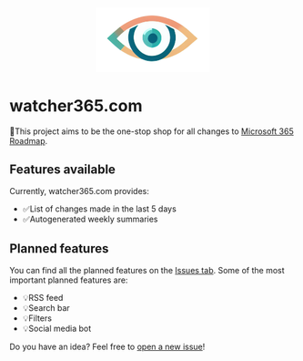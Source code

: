 <p align="center">
<img src="./www/public/watcher365_logo.png" width="200" />
</p>

# watcher365.com

🎯This project aims to be the one-stop shop for all changes to [Microsoft 365 Roadmap](https://www.microsoft.com/en-us/microsoft-365/roadmap?filters=).

## Features available

Currently, watcher365.com provides:

- ✅List of changes made in the last 5 days
- ✅Autogenerated weekly summaries

## Planned features

You can find all the planned features on the [Issues tab](https://github.com/robdy/watcher365.com/issues?q=is%3Aissue+is%3Aopen+label%3Aenhancement). Some of the most important planned features are:

- 💡RSS feed
- 💡Search bar
- 💡Filters
- 💡Social media bot

Do you have an idea? Feel free to [open a new issue](https://github.com/robdy/watcher365.com/issues/new)!